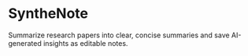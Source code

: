# SyntheNote
Summarize research papers into clear, concise summaries and save AI-generated insights as editable notes.
